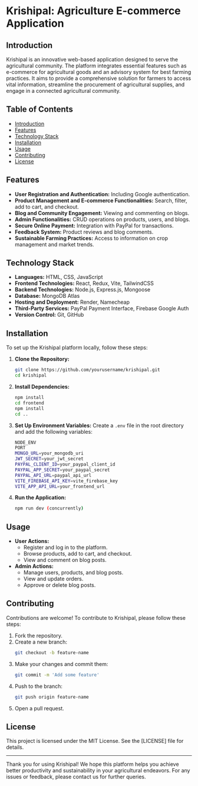 # Krishipal: Agriculture E-commerce Application

## Introduction
Krishipal is an innovative web-based application designed to serve the agricultural community. The platform integrates essential features such as e-commerce for agricultural goods and an advisory system for best farming practices. It aims to provide a comprehensive solution for farmers to access vital information, streamline the procurement of agricultural supplies, and engage in a connected agricultural community.

## Table of Contents
- [Introduction](#introduction)
- [Features](#features)
- [Technology Stack](#technology-stack)
- [Installation](#installation)
- [Usage](#usage)
- [Contributing](#contributing)
- [License](#license)

## Features
- **User Registration and Authentication:** Including Google authentication.
- **Product Management and E-commerce Functionalities:** Search, filter, add to cart, and checkout.
- **Blog and Community Engagement:** Viewing and commenting on blogs.
- **Admin Functionalities:** CRUD operations on products, users, and blogs.
- **Secure Online Payment:** Integration with PayPal for transactions.
- **Feedback System:** Product reviews and blog comments.
- **Sustainable Farming Practices:** Access to information on crop management and market trends.

## Technology Stack
- **Languages:** HTML, CSS, JavaScript
- **Frontend Technologies:** React, Redux, Vite, TailwindCSS
- **Backend Technologies:** Node.js, Express.js, Mongoose
- **Database:** MongoDB Atlas
- **Hosting and Deployment:** Render, Namecheap
- **Third-Party Services:** PayPal Payment Interface, Firebase Google Auth
- **Version Control:** Git, GitHub

## Installation
To set up the Krishipal platform locally, follow these steps:

1. **Clone the Repository:**
    ```sh
    git clone https://github.com/yourusername/krishipal.git
    cd krishipal
    ```

2. **Install Dependencies:**
    ```sh
    npm install
    cd frontend
    npm install
    cd ..
    ```

3. **Set Up Environment Variables:**
    Create a `.env` file in the root directory and add the following variables:
    ```sh
    NODE_ENV
    PORT
    MONGO_URL=your_mongodb_uri
    JWT_SECRET=your_jwt_secret
    PAYPAL_CLIENT_ID=your_paypal_client_id
    PAYPAL_APP_SECRET=your_paypal_secret
    PAYPAL_API_URL=paypal_api_url
    VITE_FIREBASE_API_KEY=vite_firebase_key
    VITE_APP_API_URL=your_frontend_url
    ```

4. **Run the Application:**
    ```sh
    npm run dev (concurrently)
    ```

## Usage
- **User Actions:**
    - Register and log in to the platform.
    - Browse products, add to cart, and checkout.
    - View and comment on blog posts.
- **Admin Actions:**
    - Manage users, products, and blog posts.
    - View and update orders.
    - Approve or delete blog posts.

## Contributing
Contributions are welcome! To contribute to Krishipal, please follow these steps:

1. Fork the repository.
2. Create a new branch:
    ```sh
    git checkout -b feature-name
    ```
3. Make your changes and commit them:
    ```sh
    git commit -m 'Add some feature'
    ```
4. Push to the branch:
    ```sh
    git push origin feature-name
    ```
5. Open a pull request.

## License
This project is licensed under the MIT License. See the [LICENSE] file for details.

---

Thank you for using Krishipal! We hope this platform helps you achieve better productivity and sustainability in your agricultural endeavors. For any issues or feedback, please contact us for further queries.
